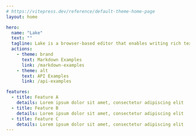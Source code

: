 ```yaml
---
# https://vitepress.dev/reference/default-theme-home-page
layout: home

hero:
  name: "Lake"
  text: ""
  tagline: Lake is a browser-based editor that enables writing rich text directly inside of web pages or online applications.
  actions:
    - theme: brand
      text: Markdown Examples
      link: /markdown-examples
    - theme: alt
      text: API Examples
      link: /api-examples

features:
  - title: Feature A
    details: Lorem ipsum dolor sit amet, consectetur adipiscing elit
  - title: Feature B
    details: Lorem ipsum dolor sit amet, consectetur adipiscing elit
  - title: Feature C
    details: Lorem ipsum dolor sit amet, consectetur adipiscing elit
---
```


